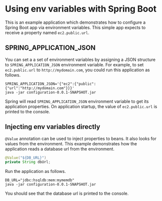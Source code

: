 # Using env variables with Spring Boot

This is an example application which demonstrates how to configure a Spring Boot app via environment
variables. This simple app expects to receive a property named `ec2.public.url`.

## SPRING_APPLICATION_JSON

You can set a a set of environment variables by assigning a JSON structure to `SPRING_APPLICATION_JSON`
environment variable. For example, to set `ec2.public.url` to `http://mydomain.com`, you could
run this application as follows.

```
SPRING_APPLICATION_JSON='{"ec2":{"public":{"url":"http://mydomain.com"}}}'
java -jar configuration-0.0.1-SNAPSHOT.jar
```

Spring will read `SPRING_APPLICATION_JSON` environment variable to get its application properties. On
application startup, the value of `ec2.public.url` is printed to the console.

## Injecting env variables directly

`@Value` annotation can be used to inject properties to beans. It also looks for values from the
environment. This example demonstrates how the application reads a database url from the environment.

```java
@Value("${DB_URL}")
private String dbUrl;
```

Run the application as follows.

```
DB_URL="jdbc:hsqldb:mem:mymemdb"
java -jar configuration-0.0.1-SNAPSHOT.jar
```

You should see that the database url is printed to the console.